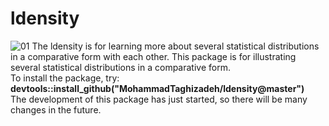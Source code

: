 # ldensity
![01](https://user-images.githubusercontent.com/66325392/214496413-1f24875c-6aa4-4de1-868e-1ee245d57687.jpg)
The ldensity is for learning more about several statistical distributions in a comparative form with each other. 
This package is for illustrating several statistical distributions in a comparative form.   
To install the package, try:   
**devtools::install_github("MohammadTaghizadeh/ldensity@master")**    
The development of this package has just started, so there will be many changes in the future. 


